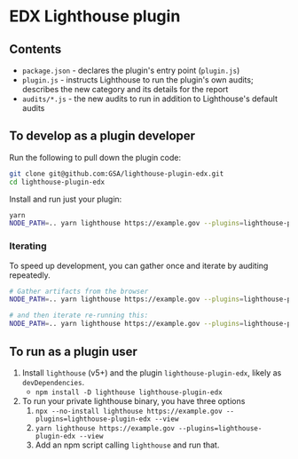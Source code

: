 # EDX Lighthouse plugin

## Contents

- `package.json` - declares the plugin's entry point (`plugin.js`)
- `plugin.js` - instructs Lighthouse to run the plugin's own audits; describes the new category and its details for the report
- `audits/*.js` - the new audits to run in addition to Lighthouse's default audits

## To develop as a plugin developer

Run the following to pull down the plugin code:

```sh
git clone git@github.com:GSA/lighthouse-plugin-edx.git
cd lighthouse-plugin-edx
```

Install and run just your plugin:

```sh
yarn
NODE_PATH=.. yarn lighthouse https://example.gov --plugins=lighthouse-plugin-edx --only-categories=lighthouse-plugin-edx --view
```

### Iterating

To speed up development, you can gather once and iterate by auditing repeatedly.

```sh
# Gather artifacts from the browser
NODE_PATH=.. yarn lighthouse https://example.gov --plugins=lighthouse-plugin-edx --only-categories=lighthouse-plugin-edx --gather-mode

# and then iterate re-running this:
NODE_PATH=.. yarn lighthouse https://example.gov --plugins=lighthouse-plugin-edx --only-categories=lighthouse-plugin-edx --audit-mode --view
```

## To run as a plugin user

1. Install `lighthouse` (v5+) and the plugin `lighthouse-plugin-edx`, likely as `devDependencies`.
   - `npm install -D lighthouse lighthouse-plugin-edx`
1. To run your private lighthouse binary, you have three options
   1. `npx --no-install lighthouse https://example.gov --plugins=lighthouse-plugin-edx --view`
   1. `yarn lighthouse https://example.gov --plugins=lighthouse-plugin-edx --view`
   1. Add an npm script calling `lighthouse` and run that.
